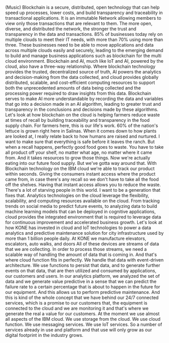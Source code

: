 (Music) Blockchain is a secure, distributed, open technology that can help speed
up processes, lower costs, and build transparency and traceability in
transactional applications. It is an immutable Network allowing members to view
only those transactions that are relevant to them. The more open, diverse, and
distributed the network, the stronger the trust and transparency in the data and
transactions. 85% of businesses today rely on multiple clouds to meet their IT
needs, with more than 70% using more than three. These businesses need to be
able to move applications and data across multiple clouds easily and securely,
leading to the emerging demand to build and manage business applications such as
blockchain for the multi cloud environment. Blockchain and AI, much like IoT and
AI, powered by the cloud, also have a three-way relationship. Where blockchain
technology provides the trusted, decentralized source of truth, AI powers the
analytics and decision-making from the data collected, and cloud provides
globally distributed, scalable, and cost-efficient computing resources to
support both the unprecedented amounts of data being collected and the
processing power required to draw insights from this data. Blockchain serves to
make AI more understandable by recording the data and variables that go into a
decision made in an AI algorithm, leading to greater trust and transparency in
the conclusions and decisions made by these algorithms. Let's look at how
blockchain on the cloud is helping farmers reduce waste at times of recall by
building traceability and transparency in the food supply chain. For farmers
here, this is our life's work.  60% of the nation's lettuce is grown right here
in Salinas. When it comes down to how plants are looked at, I really relate back
to how humans are raised and nurtured. I want to make sure that everything is
safe before it leaves the ranch. But when a recall happens, perfectly good food
goes to waste. You have to take all product off your shelf, no matter what age,
no matter where it came from. And it takes resources to grow those things. Now
we're actually eating into our future food supply. But we've gotta way around
that.  With Blockchain technology on the IBM cloud we're able to track our
product within seconds. Giving the consumers instant access where the product
came from, in case there's any recall so we don't have to take all the food off
the shelves. Having that instant access allows you to reduce the waste. There's
a lot of starving people in this world.  I want to be a generation that fixes
that. Analytics technologies on the cloud leverage the flexibility, scalability,
and computing resources available on the cloud. From tracking trends on social
media to predict future events, to analyzing data to build machine learning
models that can be deployed in cognitive applications, cloud provides the
integrated environment that is required to leverage data for continuous
improvement and accelerated business growth. Let's look at how KONE has invested
in cloud and IoT technologies to power a data analytics and predictive
maintenance solution for city infrastructure used by more than 1 billion people
daily. At KONE we manufacture elevators, escalators, auto walks, and doors All
of these devices are streams of data that we are collecting. In order to process
those streams, we need a scalable way of handling the amount of data that is
coming in. And that's where cloud function fits in perfectly. We handle that
data with event-driven architecture. We use functions to persist that data, and
to generate further events on that data, that are then utilized and consumed by
applications, our customers and users. In our analytics platform, we analyzed
the set of data and we generate value predictive in a sense that we can predict
the failure rate to a certain percentage that is about to happen in the future
for our equipment.  And this allows us to perform predictive maintenance. And
this is kind of the whole concept that we have behind our 24/7 connected
services, which is a promise to our customers that, the equipment is connected
to the cloud and we are monitoring it and that's where we generate the real a
value for our customers. At the moment we use almost all aspects of the IBM
cloud. We use storage from the cloud. We use cloud function. We use messaging
services. We use IoT services. So a number of services already in use and
platform and that use will only grow as our digital footprint in the industry
grows.